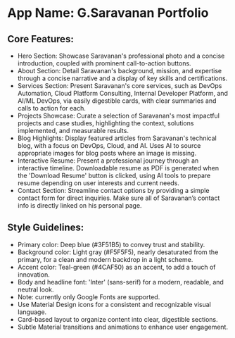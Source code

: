 # **App Name**: G.Saravanan Portfolio

## Core Features:

- Hero Section: Showcase Saravanan's professional photo and a concise introduction, coupled with prominent call-to-action buttons.
- About Section: Detail Saravanan's background, mission, and expertise through a concise narrative and a display of key skills and certifications.
- Services Section: Present Saravanan's core services, such as DevOps Automation, Cloud Platform Consulting, Internal Developer Platform, and AI/ML DevOps, via easily digestible cards, with clear summaries and calls to action for each.
- Projects Showcase: Curate a selection of Saravanan's most impactful projects and case studies, highlighting the context, solutions implemented, and measurable results.
- Blog Highlights: Display featured articles from Saravanan's technical blog, with a focus on DevOps, Cloud, and AI. Uses AI to source appropriate images for blog posts where an image is missing.
- Interactive Resume: Present a professional journey through an interactive timeline. Downloadable resume as PDF is generated when the 'Download Resume' button is clicked, using AI tools to prepare resume depending on user interests and current needs.
- Contact Section: Streamline contact options by providing a simple contact form for direct inquiries. Make sure all of Saravanan’s contact info is directly linked on his personal page.

## Style Guidelines:

- Primary color: Deep blue (#3F51B5) to convey trust and stability.
- Background color: Light gray (#F5F5F5), nearly desaturated from the primary, for a clean and modern backdrop in a light scheme.
- Accent color: Teal-green (#4CAF50) as an accent, to add a touch of innovation.
- Body and headline font: 'Inter' (sans-serif) for a modern, readable, and neutral look.
- Note: currently only Google Fonts are supported.
- Use Material Design icons for a consistent and recognizable visual language.
- Card-based layout to organize content into clear, digestible sections.
- Subtle Material transitions and animations to enhance user engagement.